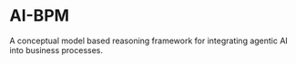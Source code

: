 # AI-BPM
A conceptual model based reasoning framework for integrating agentic AI into business processes.
